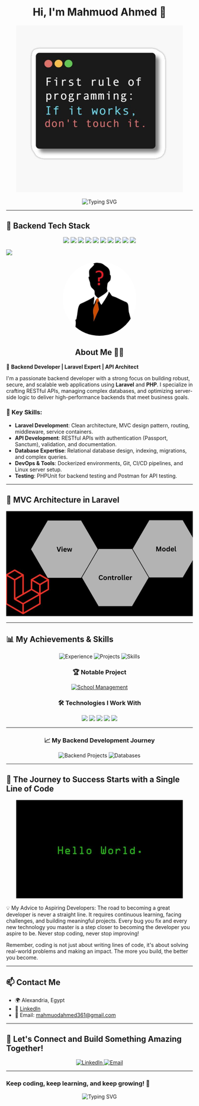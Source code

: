 <h1 align="center">Hi, I'm Mahmuod Ahmed 👋</h1>

<p align="center">
  <img src="https://github.com/Mahmuod-Eldeep/project-x/blob/main/Programming%20Stickers%20for%20Sale.jpg" width="450" alt="Programming Stickers for Sale" />
</p>

<p align="center">
  <img src="https://github.com/SamirPaulb/SamirPaulb/blob/main/assets/rainbow-superthin.webp" alt="Typing SVG" />
</p>

---

## 🚀 Backend Tech Stack

<p align="center">
  <img src="https://img.shields.io/badge/Laravel-F05340?style=for-the-badge&logo=laravel&logoColor=white" />
  <img src="https://img.shields.io/badge/PHP-777BB4?style=for-the-badge&logo=php&logoColor=white" />
  <img src="https://img.shields.io/badge/MySQL-4479A1?style=for-the-badge&logo=mysql&logoColor=white" />
  <img src="https://img.shields.io/badge/PostgreSQL-336791?style=for-the-badge&logo=postgresql&logoColor=white" />
  <img src="https://img.shields.io/badge/REST_API-005571?style=for-the-badge&logo=rest&logoColor=white" />
  <img src="https://img.shields.io/badge/Swagger-85EA2D?style=for-the-badge&logo=swagger&logoColor=black" />
  <img src="https://img.shields.io/badge/Docker-2496ED?style=for-the-badge&logo=docker&logoColor=white" />
  <img src="https://img.shields.io/badge/Nginx-009639?style=for-the-badge&logo=nginx&logoColor=white" />
  <img src="https://img.shields.io/badge/Postman-FF6C37?style=for-the-badge&logo=postman&logoColor=white" />
  <img src="https://img.shields.io/badge/Linux-FCC624?style=for-the-badge&logo=linux&logoColor=black" />
</p>

<img src="https://capsule-render.vercel.app/api?type=waving&color=0:F953C6,100:38f9d7&height=120&section=header"/>

<p align="center">
  <img src="https://github.com/Mahmuod-Eldeep/project-x/blob/main/Profile.jpg" width="200" style="border-radius: 50%;" />
</p>

<h2 align="center">About Me 👨‍💻</h2>

🔧 **Backend Developer | Laravel Expert | API Architect**

I'm a passionate backend developer with a strong focus on building robust, secure, and scalable web applications using **Laravel** and **PHP**. I specialize in crafting RESTful APIs, managing complex databases, and optimizing server-side logic to deliver high-performance backends that meet business goals.

### 🧩 Key Skills:
- **Laravel Development**: Clean architecture, MVC design pattern, routing, middleware, service containers.
- **API Development**: RESTful APIs with authentication (Passport, Sanctum), validation, and documentation.
- **Database Expertise**: Relational database design, indexing, migrations, and complex queries.
- **DevOps & Tools**: Dockerized environments, Git, CI/CD pipelines, and Linux server setup.
- **Testing**: PHPUnit for backend testing and Postman for API testing.

---

## 📸 MVC Architecture in Laravel

<p align="center">
  <img src="https://github.com/Mahmuod-Eldeep/project-x/blob/main/MVC%20Architecture%20in%20Laravel.jpg" width="600" alt="MVC Architecture in Laravel" />
</p>


---

## 📊 My Achievements & Skills

<p align="center">
  <img src="https://img.shields.io/badge/Experience-5+_Years-4c8fbb?style=for-the-badge&logo=python&logoColor=white" alt="Experience" />
  <img src="https://img.shields.io/badge/Projects-50+_Projects-ff9f00?style=for-the-badge&logo=github&logoColor=white" alt="Projects" />
  <img src="https://img.shields.io/badge/Skills-Laravel%20|%20PHP%20|%20Docker%20|%20MySQL%20|%20API%20Design-00d8a1?style=for-the-badge&logo=laravel&logoColor=white" alt="Skills" />
</p>

<h3 align="center">🏆 Notable Project</h3>

<p align="center">
  <a href="https://github.com/Mahmuod-Eldeep/School-Managment">
    <img src="https://img.shields.io/badge/School%20Management-Laravel%20%7C%20MySQL%20%7C%20API%20Development-0f5f76?style=for-the-badge&logo=laravel&logoColor=white" alt="School Management" />
  </a>
</p>

<h3 align="center">🛠️ Technologies I Work With</h3>

<p align="center">
  <img src="https://img.shields.io/badge/Laravel-F05340?style=for-the-badge&logo=laravel&logoColor=white" />
  <img src="https://img.shields.io/badge/PHP-777BB4?style=for-the-badge&logo=php&logoColor=white" />
  <img src="https://img.shields.io/badge/MySQL-4479A1?style=for-the-badge&logo=mysql&logoColor=white" />
  <img src="https://img.shields.io/badge/REST_API-005571?style=for-the-badge&logo=rest&logoColor=white" />
  <img src="https://img.shields.io/badge/Docker-2496ED?style=for-the-badge&logo=docker&logoColor=white" />
</p>

---

<h3 align="center">📈 My Backend Development Journey</h3>

<p align="center">
  <img src="https://img.shields.io/badge/Backend%20Projects-20+%20Completed-3f8cf9?style=for-the-badge&logo=python&logoColor=white" alt="Backend Projects" />
  <img src="https://img.shields.io/badge/Databases-MySQL%20|%20PostgreSQL%20|%20MongoDB-005f73?style=for-the-badge&logo=mysql&logoColor=white" alt="Databases" />
</p>

---



## 🚀 The Journey to Success Starts with a Single Line of Code
<p align="center"> <img src="https://github.com/Mahmuod-Eldeep/project-x/blob/main/download.jpg" width="450" alt="Programming Inspiration" /> </p>
💡 My Advice to Aspiring Developers:
The road to becoming a great developer is never a straight line. It requires continuous learning, facing challenges, and building meaningful projects. Every bug you fix and every new technology you master is a step closer to becoming the developer you aspire to be. Never stop coding, never stop improving!

Remember, coding is not just about writing lines of code, it's about solving real-world problems and making an impact. The more you build, the better you become.

---

## 📫 Contact Me

- 🌍 Alexandria, Egypt  
- 💼 [LinkedIn](https://www.linkedin.com/in/mahmuod-ahmed-5a4280311)  
- 📧 Email: [mahmuodahmed361@gmail.com](mailto:mahmuodahmed361@gmail.com)
---

🌟 Let's Connect and Build Something Amazing Together!
---
<p align="center"> <a href="https://www.linkedin.com/in/mahmuod-ahmed-5a4280311"> <img src="https://img.shields.io/badge/LinkedIn-Connect-blue?style=for-the-badge&logo=linkedin&logoColor=white" alt="LinkedIn" /> </a> <a href="mailto:mahmuodahmed361@gmail.com"> <img src="https://img.shields.io/badge/Email-Contact-orange?style=for-the-badge&logo=gmail&logoColor=white" alt="Email" /> </a> </p>

---

### Keep coding, keep learning, and keep growing! 🚀


<p align="center">
  <img src="https://raw.githubusercontent.com/Trilokia/Trilokia/379277808c61ef204768a61bbc5d25bc7798ccf1/bottom_header.svg" alt="Typing SVG" />
</p>
